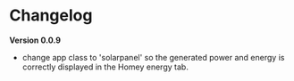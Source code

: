 # Changelog

**Version 0.0.9**
- change app class to 'solarpanel' so the generated power and energy is correctly displayed in the Homey energy tab.
